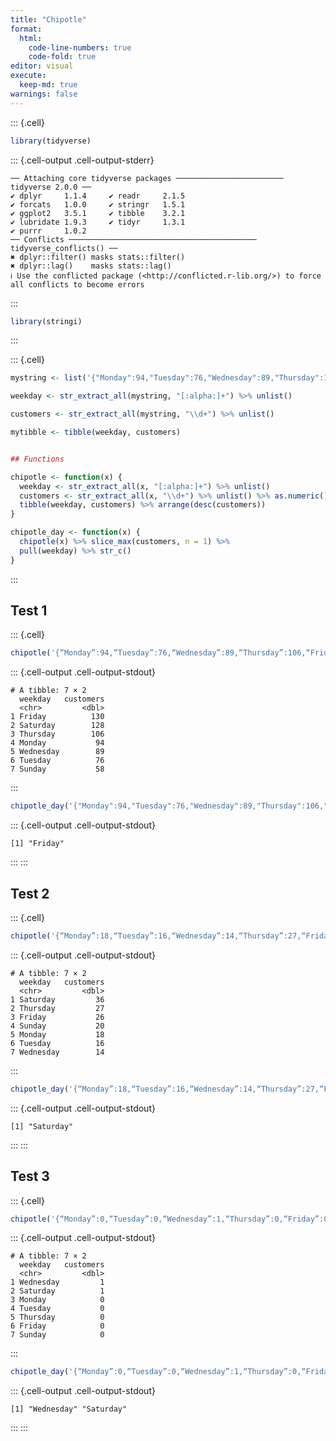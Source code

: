 ```yaml
---
title: "Chipotle"
format: 
  html:
    code-line-numbers: true
    code-fold: true
editor: visual
execute: 
  keep-md: true
warnings: false
---
```



::: {.cell}

```{.r .cell-code}
library(tidyverse)
```

::: {.cell-output .cell-output-stderr}

```
── Attaching core tidyverse packages ──────────────────────── tidyverse 2.0.0 ──
✔ dplyr     1.1.4     ✔ readr     2.1.5
✔ forcats   1.0.0     ✔ stringr   1.5.1
✔ ggplot2   3.5.1     ✔ tibble    3.2.1
✔ lubridate 1.9.3     ✔ tidyr     1.3.1
✔ purrr     1.0.2     
── Conflicts ────────────────────────────────────────── tidyverse_conflicts() ──
✖ dplyr::filter() masks stats::filter()
✖ dplyr::lag()    masks stats::lag()
ℹ Use the conflicted package (<http://conflicted.r-lib.org/>) to force all conflicts to become errors
```


:::

```{.r .cell-code}
library(stringi)
```
:::

::: {.cell}

```{.r .cell-code}
mystring <- list('{"Monday":94,"Tuesday":76,"Wednesday":89,"Thursday":106,"Friday":130,"Saturday":128,"Sunday":58}')

weekday <- str_extract_all(mystring, "[:alpha:]+") %>% unlist()

customers <- str_extract_all(mystring, "\\d+") %>% unlist()

mytibble <- tibble(weekday, customers)


## Functions

chipotle <- function(x) {
  weekday <- str_extract_all(x, "[:alpha:]+") %>% unlist()
  customers <- str_extract_all(x, "\\d+") %>% unlist() %>% as.numeric()
  tibble(weekday, customers) %>% arrange(desc(customers))
}

chipotle_day <- function(x) {
  chipotle(x) %>% slice_max(customers, n = 1) %>% 
  pull(weekday) %>% str_c()
}
```
:::



## Test 1

::: {.cell}

```{.r .cell-code}
chipotle('{“Monday”:94,“Tuesday”:76,“Wednesday”:89,“Thursday”:106,“Friday”:130,“Saturday”:128,“Sunday”:58}')
```

::: {.cell-output .cell-output-stdout}

```
# A tibble: 7 × 2
  weekday   customers
  <chr>         <dbl>
1 Friday          130
2 Saturday        128
3 Thursday        106
4 Monday           94
5 Wednesday        89
6 Tuesday          76
7 Sunday           58
```


:::

```{.r .cell-code}
chipotle_day('{"Monday":94,"Tuesday":76,"Wednesday":89,"Thursday":106,"Friday":130,"Saturday":128,"Sunday":58}')
```

::: {.cell-output .cell-output-stdout}

```
[1] "Friday"
```


:::
:::



## Test 2

::: {.cell}

```{.r .cell-code}
chipotle('{“Monday”:18,“Tuesday”:16,“Wednesday”:14,“Thursday”:27,“Friday”:26,“Saturday”:36,“Sunday”:20}')
```

::: {.cell-output .cell-output-stdout}

```
# A tibble: 7 × 2
  weekday   customers
  <chr>         <dbl>
1 Saturday         36
2 Thursday         27
3 Friday           26
4 Sunday           20
5 Monday           18
6 Tuesday          16
7 Wednesday        14
```


:::

```{.r .cell-code}
chipotle_day('{“Monday”:18,“Tuesday”:16,“Wednesday”:14,“Thursday”:27,“Friday”:26,“Saturday”:36,“Sunday”:20}')
```

::: {.cell-output .cell-output-stdout}

```
[1] "Saturday"
```


:::
:::



## Test 3

::: {.cell}

```{.r .cell-code}
chipotle('{“Monday”:0,“Tuesday”:0,“Wednesday”:1,“Thursday”:0,“Friday”:0,“Saturday”:1,“Sunday”:0}')
```

::: {.cell-output .cell-output-stdout}

```
# A tibble: 7 × 2
  weekday   customers
  <chr>         <dbl>
1 Wednesday         1
2 Saturday          1
3 Monday            0
4 Tuesday           0
5 Thursday          0
6 Friday            0
7 Sunday            0
```


:::

```{.r .cell-code}
chipotle_day('{“Monday”:0,“Tuesday”:0,“Wednesday”:1,“Thursday”:0,“Friday”:0,“Saturday”:1,“Sunday”:0}')
```

::: {.cell-output .cell-output-stdout}

```
[1] "Wednesday" "Saturday" 
```


:::
:::
